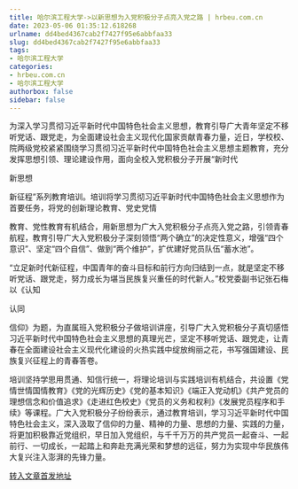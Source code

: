 ```yaml
---
title: 哈尔滨工程大学->以新思想为入党积极分子点亮入党之路 | hrbeu.com.cn
date: 2023-05-06 01:35:12.618268
urlname: dd4bed4367cab2f7427f95e6abbfaa33
slug: dd4bed4367cab2f7427f95e6abbfaa33
tags: 
- 哈尔滨工程大学
categories:
- hrbeu.com.cn
- 哈尔滨工程大学
authorbox: false
sidebar: false
---
```

为深入学习贯彻习近平新时代中国特色社会主义思想，教育引导广大青年坚定不移听党话、跟党走，为全面建设社会主义现代化国家贡献青春力量，近日，学校校、院两级党校紧紧围绕学习贯彻习近平新时代中国特色社会主义思想主题教育，充分发挥思想引领、理论建设作用，面向全校入党积极分子开展“新时代

新思想

新征程”系列教育培训。培训将学习贯彻习近平新时代中国特色社会主义思想作为首要任务，将党的创新理论教育、党史党情
<!--more-->
教育、党性教育有机结合，用新思想为广大入党积极分子点亮入党之路，引领青春航程，教育引导广大入党积极分子深刻领悟“两个确立”的决定性意义，增强“四个意识”、坚定“四个自信”、做到“两个维护”，扩优建好党员队伍“蓄水池”。

“立足新时代新征程，中国青年的奋斗目标和前行方向归结到一点，就是坚定不移听党话、跟党走，努力成长为堪当民族复兴重任的时代新人。”校党委副书记张石梅以《认知

认同

信仰》为题，为直属班入党积极分子做培训讲座，引导广大入党积极分子真切感悟习近平新时代中国特色社会主义思想的真理光芒，坚定不移听党话、跟党走，让青春在全面建设社会主义现代化建设的火热实践中绽放绚丽之花，书写强国建设、民族复兴征程上的青春答卷。

培训坚持学思用贯通、知信行统一，将理论培训与实践培训有机结合，共设置《党情世情国情教育》《党的光辉历史》《党的基本知识》《端正入党动机》《共产党员的理想信念和价值追求》《走进红色校史》《党员的义务和权利》《发展党员程序和手续》等课程。广大入党积极分子纷纷表示，通过教育培训，学习习近平新时代中国特色社会主义，深入汲取了信仰的力量、精神的力量、思想的力量、实践的力量，将更加积极靠近党组织，早日加入党组织，与千千万万的共产党员一起奋斗、一起前行、一切成长，一起踏上和奔赴充满光荣和梦想的远征，努力为实现中华民族伟大复兴注入澎湃的先锋力量。



[转入文章首发地址](http://gongxue.cn/info/1141/75622.htm)